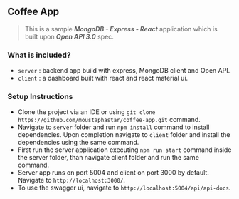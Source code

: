 ## Coffee App


> This is a sample *__MongoDB - Express - React__* application which is built upon _**Open API 3.0**_ spec.

### What is included?
- `server` : backend app build with express, MongoDB client and Open API.
- `client` : a dashboard built with react and react material ui.


### Setup Instructions
- Clone the project via an IDE or using `git clone https://github.com/moustaphastar/coffee-app.git` command.
- Navigate to `server` folder and run `npm install` command to install dependencies. Upon completion navigate 
to `client` folder and install the dependencies using the same command. 
- First run the server application executing `npm run start` command inside the server folder, than navigate 
client folder and run the same command.
- Server app runs on port 5004 and client on port 3000 by default. Navigate to `http://localhost:3000/`.
- To use the swagger ui, navigate to `http://localhost:5004/api/api-docs`.

